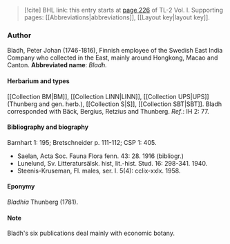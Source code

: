 > [!cite] BHL link: this entry starts at [page 226](https://www.biodiversitylibrary.org/page/33120357) of TL-2 Vol. I.
> Supporting pages: [[Abbreviations|abbreviations]], [[Layout key|layout key]].

### Author

Bladh, Peter Johan (1746-1816), Finnish employee of the Swedish East India Company who collected in the East, mainly around Hongkong, Macao and Canton. 
**Abbreviated name**: *Bladh.*

#### Herbarium and types

[[Collection BM|BM]], [[Collection LINN|LINN]], [[Collection UPS|UPS]] (Thunberg and gen. herb.), [[Collection S|S]], [[Collection SBT|SBT]]. Bladh corresponded with Bäck, Bergius, Retzius and Thunberg.
*Ref*.: IH 2: 77.

#### Bibliography and biography

Barnhart 1: 195; Bretschneider p. 111-112; CSP 1: 405.
- Saelan, Acta Soc. Fauna Flora fenn. 43: 28. 1916 (bibliogr.)
- Lunelund, Sv. Litteratursälsk. hist, lit.-hist. Stud. 16: 298-341. 1940.
- Steenis-Kruseman, Fl. males, ser. I. 5(4): cclix-xxlx. 1958.

#### Eponymy

*Bladhia* Thunberg (1781).

#### Note

Bladh's six publications deal mainly with economic botany.

